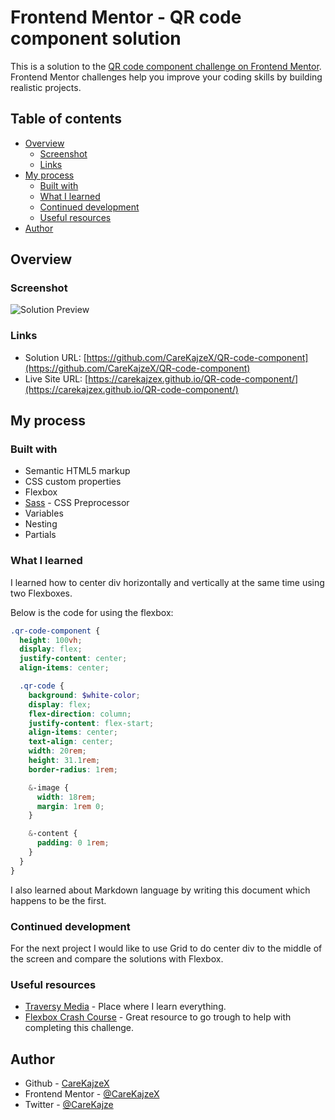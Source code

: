 # Frontend Mentor - QR code component solution

This is a solution to the [QR code component challenge on Frontend Mentor](https://www.frontendmentor.io/challenges/qr-code-component-iux_sIO_H). Frontend Mentor challenges help you improve your coding skills by building realistic projects. 

## Table of contents

- [Overview](#overview)
  - [Screenshot](#screenshot)
  - [Links](#links)
- [My process](#my-process)
  - [Built with](#built-with)
  - [What I learned](#what-i-learned)
  - [Continued development](#continued-development)
  - [Useful resources](#useful-resources)
- [Author](#author)

## Overview

### Screenshot

![Solution Preview](dist/img/screenshot.jpg)

### Links

- Solution URL: [https://github.com/CareKajzeX/QR-code-component](https://github.com/CareKajzeX/QR-code-component)
- Live Site URL: [https://carekajzex.github.io/QR-code-component/](https://carekajzex.github.io/QR-code-component/)

## My process

### Built with

- Semantic HTML5 markup
- CSS custom properties
- Flexbox
- [Sass](https://sass-lang.com/) - CSS Preprocessor
- Variables
- Nesting
- Partials

### What I learned

I learned how to center div horizontally and vertically at the same time using two Flexboxes.

Below is the code for using the flexbox:

```scss
.qr-code-component {
  height: 100vh;
  display: flex;
  justify-content: center;
  align-items: center;

  .qr-code {
    background: $white-color;
    display: flex;
    flex-direction: column;
    justify-content: flex-start;
    align-items: center;
    text-align: center;
    width: 20rem;
    height: 31.1rem;
    border-radius: 1rem;

    &-image {
      width: 18rem;
      margin: 1rem 0;
    }

    &-content {
      padding: 0 1rem;
    }
  }
}
```

I also learned about Markdown language by writing this document which happens to be the first.

### Continued development

For the next project I would like to use Grid to do center div to the middle of the screen and compare the solutions with Flexbox.

### Useful resources

- [Traversy Media](https://www.youtube.com/@TraversyMedia) - Place where I learn everything.
- [Flexbox Crash Course](https://www.youtube.com/watch?v=3YW65K6LcIA) - Great resource to go trough to help with completing this challenge.

## Author

- Github - [CareKajzeX](https://github.com/CareKajzeX/)
- Frontend Mentor - [@CareKajzeX](https://www.frontendmentor.io/profile/CareKajzeX)
- Twitter - [@CareKajze](https://twitter.com/CareKajze)
